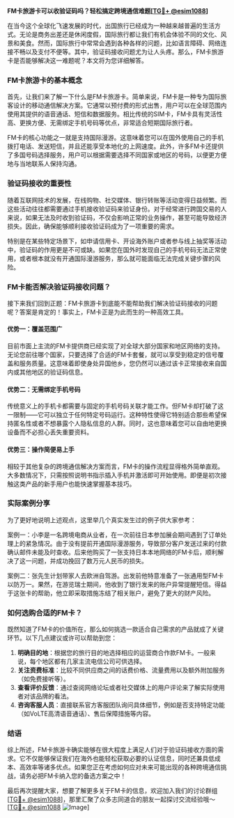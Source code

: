 **FM卡旅游卡可以收验证码吗？轻松搞定跨境通信难题[[TG💪+ @esim1088](https://t.me/s/esim1088)]**

在当今这个全球化飞速发展的时代，出国旅行已经成为一种越来越普遍的生活方式。无论是商务出差还是休闲度假，国际旅行都让我们有机会体验不同的文化、风景和美食。然而，国际旅行中常常会遇到各种各样的问题，比如语言障碍、网络连接不畅以及支付不便等。其中，验证码接收问题尤为让人头疼。那么，FM卡旅游卡是否能够解决这一难题呢？本文将为您详细解答。

### FM卡旅游卡的基本概念

首先，让我们来了解一下什么是FM卡旅游卡。简单来说，FM卡是一种专为国际旅客设计的移动通信解决方案。它通常以预付费的形式出售，用户可以在全球范围内使用其提供的语音通话、短信和数据服务。相比传统的SIM卡，FM卡具有灵活性高、更换方便、无需绑定手机号码等优点，非常适合短期国际旅行者。

FM卡的核心功能之一就是支持国际漫游。这意味着您可以在国外使用自己的手机拨打电话、发送短信，并且还能享受本地化的上网速度。此外，许多FM卡还提供了多国号码选择服务，用户可以根据需要选择不同国家或地区的号码，以便更方便地与当地联系人保持沟通。

### 验证码接收的重要性

随着互联网技术的发展，在线购物、社交媒体、银行转账等活动变得日益频繁。而这些活动往往都需要通过手机接收验证码来验证身份。对于经常进行跨国交易的人来说，如果无法及时收到验证码，不仅会影响正常的业务操作，甚至可能导致经济损失。因此，确保能够顺利接收验证码成为了一项重要的需求。

特别是在某些特定场景下，如申请信用卡、开设海外账户或者参与线上抽奖等活动中，验证码的作用更是不可或缺。如果您在国外时发现自己的手机号码无法正常使用，或者根本就没有开通国际漫游服务，那么就可能面临无法完成关键步骤的风险。

### FM卡能否解决验证码接收问题？

接下来我们回到正题：FM卡旅游卡到底能不能帮助我们解决验证码接收的问题呢？答案是肯定的！事实上，FM卡正是为此而生的一种高效工具。

#### 优势一：覆盖范围广

目前市面上主流的FM卡提供商已经实现了对全球大部分国家和地区网络的支持。无论您前往哪个国家，只要选择了合适的FM卡套餐，就可以享受到稳定的信号覆盖和服务质量。这意味着即使身处异国他乡，您仍然可以通过该卡正常接收来自国内或其他地区的验证码信息。

#### 优势二：无需绑定手机号码

传统意义上的手机卡都需要与固定的手机号码关联才能工作。但FM卡却打破了这一限制——它可以独立于任何特定号码运行。这种特性使得它特别适合那些希望保持匿名性或者不想暴露个人隐私信息的人群。同时，这也意味着您可以自由地更换设备而不必担心丢失重要资料。

#### 优势三：操作简便易上手

相较于其他复杂的跨境通信解决方案而言，FM卡的操作流程显得格外简单直观。大多数情况下，只需按照说明书指示插入手机并激活即可开始使用。即便是初次接触这类产品的新手用户也能快速掌握基本技巧。

### 实际案例分享

为了更好地说明上述观点，这里举几个真实发生过的例子供大家参考：

案例一：小李是一名跨境电商从业者，在一次前往日本参加展会期间遇到了订单处理上的紧急情况。由于没有提前开通国际漫游服务，导致部分客户发送过来的付款确认邮件未能及时查收。后来他购买了一张支持日本本地网络的FM卡后，顺利解决了这一问题，并成功挽回了数万元人民币的损失。

案例二：张先生计划带家人去欧洲自驾游。出发前他特意准备了一张通用型FM卡以防万一。果然，在游览瑞士期间，他收到了银行发来的账户异常提醒短信。得益于这张卡的帮助，他立即采取措施冻结了相关账户，避免了更大的财产风险。

### 如何选购合适的FM卡？

既然知道了FM卡的价值所在，那么如何挑选一款适合自己需求的产品就成了关键环节。以下几点建议或许可以帮助到您：

1. **明确目的地**：根据您的旅行目的地选择相应的运营商合作款FM卡。一般来说，每个地区都有几家主流电信公司可供选择。
2. **关注资费标准**：比较不同供应商之间的话费价格、流量费用以及额外附加服务（如免费接听等）。
3. **查看评价反馈**：通过查阅网络论坛或者社交媒体上的用户评论来了解实际使用者对该品牌的看法。
4. **咨询客服人员**：直接联系官方客服团队询问具体细节，例如是否支持特定功能（如VoLTE高清语音通话）、售后保障措施等内容。

### 结语

综上所述，FM卡旅游卡确实能够在很大程度上满足人们对于验证码接收方面的需求。它不仅能够保证我们在海外也能轻松获取必要的认证信息，同时还兼具低成本、高效率等诸多优点。如果您正在考虑如何应对未来可能出现的各种跨境通信挑战，请务必把FM卡纳入您的备选方案之中！

最后再次提醒大家，想要了解更多关于FM卡的信息，欢迎加入我们的讨论群组[[TG💪+ @esim1088](https://t.me/s/esim1088)]，那里汇聚了众多志同道合的朋友一起探讨交流经验哦～ [[TG💪+ @esim1088](https://t.me/s/esim1088) ![Image](https://i.postimg.cc/4NQfJmqS/Snipaste-2025-05-13-00-14-12.png)]